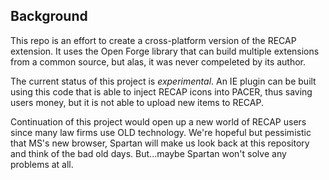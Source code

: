 Background
-----

This repo is an effort to create a cross-platform version of the RECAP extension. 
It uses the Open Forge library that can build multiple extensions from a common source, 
but alas, it was never compeleted by its author. 

The current status of this project is *experimental*. An IE plugin can be built using 
this code that is able to inject RECAP icons into PACER, thus saving users money, but
it is not able to upload new items to RECAP.

Continuation of this project would open up a new world of RECAP users since many law
firms use OLD technology. We're hopeful but pessimistic that MS's new browser, Spartan
will make us look back at this repository and think of the bad old days. But...maybe
Spartan won't solve any problems at all.
